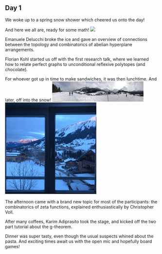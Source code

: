 ---
---
## Day 1 
We woke up to a spring snow shower which cheered us onto the day!

And here we all are, ready for some math!
<img src="./Pics/Foto1.jpg" width="600">


Emanuele Delucchi broke the ice and gave an overview of connections between the topology and combinatorics of abelian hyperplane arrangements.

Florian Kohl started us off with the first research talk, where we learned how to relate perfect graphs to unconditional reflexive polytopes (and chocolate).

For whoever got up in time to make sandwiches, it was then lunchtime. And later, off into the snow!
<img src="./Pics/Pic1.jpg" width="300"> <img src="./Pics/Pic2.jpg" width="300">



The afternoon came with a brand new topic for most of the participants: the combinatorics of zeta functions, explained enthusiastically by Christopher Voll. 

After many coffees, Karim Adiprasito took the stage, and kicked off the two part tutorial about the g-theorem.

Dinner was super tasty, even though the usual suspects whined about the pasta. And exciting times await us with the open mic and hopefully board games!


